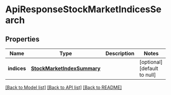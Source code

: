 # ApiResponseStockMarketIndicesSearch

## Properties
Name | Type | Description | Notes
------------ | ------------- | ------------- | -------------
**indices** | [**StockMarketIndexSummary**](StockMarketIndexSummary.md) |  | [optional] [default to null]

[[Back to Model list]](../README.md#documentation-for-models) [[Back to API list]](../README.md#documentation-for-api-endpoints) [[Back to README]](../README.md)


